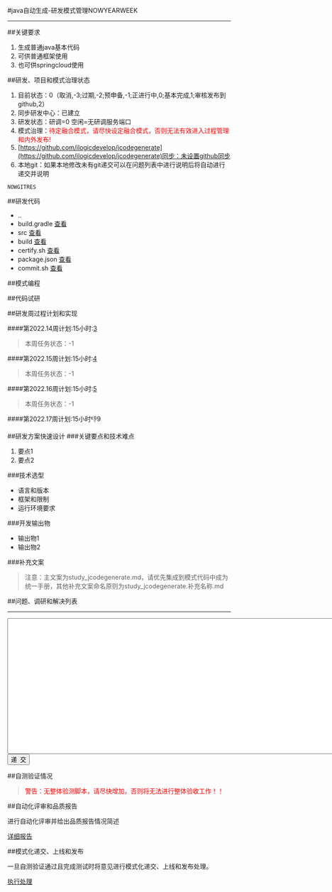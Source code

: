 
#java自动生成-研发模式管理NOWYEARWEEK

---

##关键要求
1. 生成普通java基本代码
2. 可供普通框架使用
3. 也可供springcloud使用

##研发、项目和模式治理状态
1. 目前状态：0（取消,-3;过期,-2;预申备,-1;正进行中,0;基本完成,1;审核发布到github,2）
2. 同步研发中心：已建立
3. 研发状态：研调=0 空闲=无研调服务端口
4. 模式治理：<font color=red>待定融合模式，请尽快设定融合模式，否则无法有效进入过程管理和内外发布!</font>
5. [https://github.com/ilogicdevelop/jcodegenerate](https://github.com/ilogicdevelop/jcodegenerate)同步：未设置github同步
6. 本地git：如果本地修改未有git递交可以在问题列表中进行说明后将自动进行递交并说明

```
NOWGITRES
```

##研发代码
+ ..
+ build.gradle <a href="/opc/ishow?p_id=14&t_id=5&d_id=2&url=jcodegenerate.shtml&progName=build.gradle">查看</a>
+ src <a href="/opc/ishow?p_id=14&t_id=5&d_id=2&url=jcodegenerate.shtml&progName=src">查看</a>
+ build <a href="/opc/ishow?p_id=14&t_id=5&d_id=2&url=jcodegenerate.shtml&progName=build">查看</a>
+ certify.sh <a href="/opc/ishow?p_id=14&t_id=5&d_id=2&url=jcodegenerate.shtml&progName=certify.sh">查看</a>
+ package.json <a href="/opc/ishow?p_id=14&t_id=5&d_id=2&url=jcodegenerate.shtml&progName=package.json">查看</a>
+ commit.sh <a href="/opc/ishow?p_id=14&t_id=5&d_id=2&url=jcodegenerate.shtml&progName=commit.sh">查看</a>


##模式编程


##代码试研


##研发周过程计划和实现

####第2022.14周计划:15小时:[3](this_doc?p_id=14&t_id=11&d_id=3&op=U)


> 本周任务状态：-1


####第2022.15周计划:15小时:[4](this_doc?p_id=14&t_id=11&d_id=4&op=U)


> 本周任务状态：-1


####第2022.16周计划:15小时:[5](this_doc?p_id=14&t_id=11&d_id=5&op=U)


> 本周任务状态：-1


####第2022.17周计划:15小时:-1:9

##研发方案快速设计
###关键要点和技术难点
1. 要点1
2. 要点2

###技术选型
+ 语言和版本
+ 框架和限制
+ 运行环境要求

###开发输出物
+ 输出物1
+ 输出物2


###补充文案


>注意：主文案为study_jcodegenerate.md，请优先集成到模式代码中成为统一手册，其他补充文案命名原则为study_jcodegenerate.补充名称.md

##问题、调研和解决列表


---

<form id="mystudy" name="myform" method="post">
<input type=hidden name=p_id value=14>
<input type=hidden name=t_id value=5>
<input type=hidden name=d_id value=2>
<input type=hidden name=url value="jcodegenerate.shtml">
<textarea name="studylog" rows=20 cols=100></textarea>
<br>
<input type=submit value="递  交">
</form>

##自测验证情况

> <font color=red>警告：无整体验测脚本，请尽快增加，否则将无法进行整体验收工作！！</font>

<div id="testcode"></div>

##自动化评审和品质报告

进行自动化评审并给出品质报告情况简述

[详细报告](http://saas.ilogic.cn)

##模式化递交、上线和发布

一旦自测验证通过且完成测试时将意见进行模式化递交、上线和发布处理。

[执行处理](http://saas.ilogic.cn)

